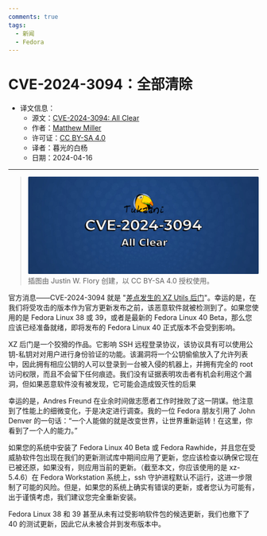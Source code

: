 ```yaml
---
comments: true
tags:
  - 新闻
  - Fedora
---
```


# CVE-2024-3094：全部清除

- 译文信息：
    - 源文：[CVE-2024-3094: All Clear](https://fedoramagazine.org/cve-2024-3094-all-clear/)
    - 作者：[Matthew Miller](https://fedoramagazine.org/author/mattdm/)
    - 许可证：[CC BY-SA 4.0](https://creativecommons.org/licenses/by-sa/4.0/)
    - 译者：暮光的白杨
    - 日期：2024-04-16

----

> ![](./images/2024-04/cve-2024-3094-all-clear-1024x433.jpg)  
> 插图由 Justin W. Flory 创建，以 CC BY-SA 4.0 授权使用。

官方消息——CVE-2024-3094 就是 "[差点发生的 XZ Utils 后门][link]"。幸运的是，在我们将受攻击的版本作为官方更新发布之前，该恶意软件就被检测到了。如果您使用的是 Fedora Linux 38 或 39，或者是最新的 Fedora Linux 40 Beta，那么您应该已经准备就绪，即将发布的 Fedora Linux 40 正式版本不会受到影响。

[link]: https://www.schneier.com/blog/archives/2024/04/backdoor-in-xz-utils-that-almost-happened.html

XZ 后门是一个狡猾的作品。它影响 SSH 远程登录协议，该协议具有可以使用公钥-私钥对对用户进行身份验证的功能。该漏洞将一个公钥偷偷放入了允许列表中，因此拥有相应公钥的人可以登录到一台被入侵的机器上，并拥有完全的 root 访问权限，而且不会留下任何痕迹。我们没有证据表明攻击者有机会利用这个漏洞，但如果恶意软件没有被发现，它可能会造成毁灭性的后果

幸运的是，Andres Freund 在业余时间做志愿者工作时挫败了这一阴谋。他注意到了性能上的细微变化，于是决定进行调查。我的一位 Fedora 朋友引用了 John Denver 的一句话：“一个人能做的就是改变世界，让世界重新运转！在这里，你看到了一个人的能力。”

如果您的系统中安装了 Fedora Linux 40 Beta 或 Fedora Rawhide，并且您在受威胁软件包出现在我们的更新测试库中期间应用了更新，您应该检查以确保它现在已被还原，如果没有，则应用当前的更新。（截至本文，你应该使用的是 xz-5.4.6）在 Fedora Workstation 系统上，ssh 守护进程默认不运行，这进一步限制了可能的风险。但是，如果您的系统上确实有错误的更新，或者您认为可能有，出于谨慎考虑，我们建议您完全重新安装。

Fedora Linux 38 和 39 甚至从未有过受影响软件包的候选更新，我们也撤下了 40 的测试更新，因此它从未被合并到发布版本中。
